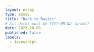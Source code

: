 ```yaml
---
layout: essay
type: essay
title: "Back to Basics"
# All dates must be YYYY-MM-DD format!
date: 2023-28-08
published: false
labels:
  - Javascript
---
```



